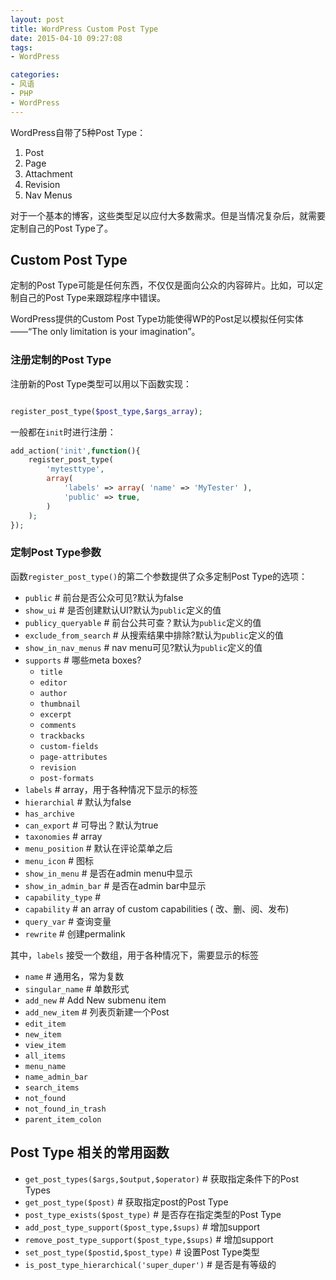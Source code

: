 ```yaml
---
layout: post
title: WordPress Custom Post Type
date: 2015-04-10 09:27:08
tags:
- WordPress

categories:
- 风语
- PHP
- WordPress
---
```



WordPress自带了5种Post Type：

1. Post
2. Page
3. Attachment
4. Revision
5. Nav Menus

对于一个基本的博客，这些类型足以应付大多数需求。但是当情况复杂后，就需要定制自己的Post Type了。

## Custom Post Type

定制的Post Type可能是任何东西，不仅仅是面向公众的内容碎片。比如，可以定制自己的Post Type来跟踪程序中错误。

WordPress提供的Custom Post Type功能使得WP的Post足以模拟任何实体——“The only limitation is your imagination”。

### 注册定制的Post Type

注册新的Post Type类型可以用以下函数实现：

```PHP

register_post_type($post_type,$args_array);
```

一般都在`init`时进行注册：
```PHP
add_action('init',function(){
    register_post_type(
        'mytesttype',
        array(
            'labels' => array( 'name' => 'MyTester' ), 
            'public' => true, 
        )
    );
});

```

### 定制Post Type参数

函数`register_post_type()`的第二个参数提供了众多定制Post Type的选项：

* `public`    # 前台是否公众可见?默认为false
* `show_ui`   # 是否创建默认UI?默认为`public`定义的值
* `publicy_queryable`    # 前台公共可查？默认为`public`定义的值
* `exclude_from_search`  # 从搜索结果中排除?默认为`public`定义的值
* `show_in_nav_menus`    # nav menu可见?默认为`public`定义的值
* `supports`  # 哪些meta boxes?
    * `title`
    * `editor`
    * `author`
    * `thumbnail`
    * `excerpt`
    * `comments`
    * `trackbacks`
    * `custom-fields`
    * `page-attributes`
    * `revision`
    * `post-formats`
* `labels`         # array，用于各种情况下显示的标签
* `hierarchial`    # 默认为false
* `has_archive`
* `can_export`     # 可导出？默认为true 
* `taxonomies`     # array
* `menu_position`  # 默认在评论菜单之后
* `menu_icon`      # 图标
* `show_in_menu`   # 是否在admin menu中显示
* `show_in_admin_bar`   # 是否在admin bar中显示
* `capability_type`     # 
* `capability`          # an array of custom capabilities ( 改、删、阅、发布)
* `query_var`           # 查询变量
* `rewrite`             # 创建permalink

其中，`labels` 接受一个数组，用于各种情况下，需要显示的标签

* `name`                # 通用名，常为复数
* `singular_name`       # 单数形式 
* `add_new`             # Add New submenu item 
* `add_new_item`        # 列表页新建一个Post
* `edit_item`
* `new_item`
* `view_item`
* `all_items`
* `menu_name`
* `name_admin_bar`
* `search_items`
* `not_found`
* `not_found_in_trash`
* `parent_item_colon`

## Post Type 相关的常用函数

* `get_post_types($args,$output,$operator)`    # 获取指定条件下的Post Types
* `get_post_type($post)`                       # 获取指定post的Post Type
* `post_type_exists($post_type)`               # 是否存在指定类型的Post Type
* `add_post_type_support($post_type,$sups)`    # 增加support
* `remove_post_type_support($post_type,$sups)` # 增加support
* `set_post_type($postid,$post_type)`          # 设置Post Type类型
* `is_post_type_hierarchical('super_duper')`   # 是否是有等级的





